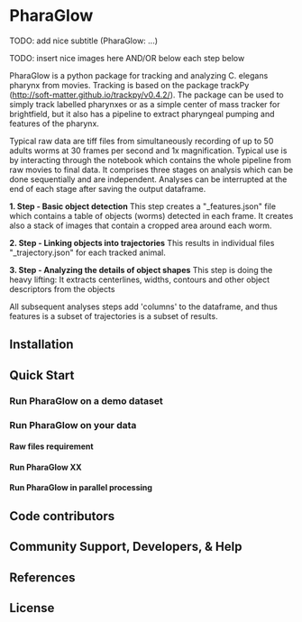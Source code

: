# PharaGlow

TODO: add nice subtitle (PharaGlow: ...)

TODO: insert nice images here AND/OR below each step below

PharaGlow is a python package for tracking and analyzing C. elegans pharynx from movies. Tracking is based on the package trackPy (http://soft-matter.github.io/trackpy/v0.4.2/). The package can be used to simply track labelled pharynxes or as a simple center of mass tracker for brightfield, but it also has a pipeline to extract pharyngeal pumping and features of the pharynx.

Typical raw data are tiff files from simultaneously recording of up to 50 adults worms at 30 frames per second and 1x magnification. Typical use is by interacting through the notebook which contains the whole pipeline from raw movies to final data. It comprises three stages on analysis which can be done sequentially and are independent. Analyses can be interrupted at the end of each stage after saving the output dataframe.


**1. Step -  Basic object detection**
    This step creates a "_features.json" file which contains a table of objects (worms) detected in each frame.
	It creates also a stack of images that contain a cropped area around each worm.
    
**2. Step - Linking objects into trajectories**
    This results in individual files "_trajectory.json" for each tracked animal.
    
**3. Step - Analyzing the details of object shapes**
    This step is doing the heavy lifting: It extracts centerlines, widths, contours and other object descriptors from the objects

All subsequent analyses steps add 'columns' to the dataframe, and thus features is a subset of trajectories is a subset of results.



## Installation


## Quick Start
### Run PharaGlow on a demo dataset
### Run PharaGlow on your data
#### Raw files requirement
#### Run PharaGlow XX
#### Run PharaGlow in parallel processing

## Code contributors
## Community Support, Developers, & Help
## References
## License




